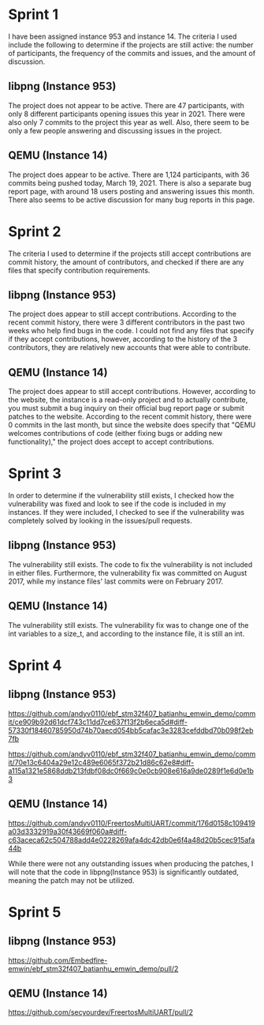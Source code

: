 # Sprint 1

I have been assigned instance 953 and instance 14. The criteria I used include the following to determine if the projects are still active: the number of participants, the frequency of the commits and issues, and the amount of discussion.

## libpng (Instance 953)
The project does not appear to be active. There are 47 participants, with only 8 different participants opening issues this year in 2021. There were also only 7 commits to the project this year as well. Also, there seem to be only a few people answering and discussing issues in the project.

## QEMU (Instance 14)
The project does appear to be active. There are 1,124 participants, with 36 commits being pushed today, March 19, 2021. There is also a separate bug report page, with around 18 users posting and answering issues this month. There also seems to be active discussion for many bug reports in this page.

# Sprint 2

The criteria I used to determine if the projects still accept contributions are commit history, the amount of contributors, and checked if there are any files that specify contribution requirements. 

## libpng (Instance 953)
The project does appear to still accept contributions. According to the recent commit history, there were 3 different contributors in the past two weeks who help find bugs in the code. I could not find any files that specify if they accept contributions, however, according to the history of the 3 contributors, they are relatively new accounts that were able to contribute.

## QEMU (Instance 14)
The project does appear to still accept contributions. However, according to the website, the instance is a read-only project and to actually contribute, you must submit a bug inquiry on their official bug report page or submit patches to the website. According to the recent commit history, there were 0 commits in the last month, but since the website does specify that "QEMU welcomes contributions of code (either fixing bugs or adding new functionality)," the project does accept to accept contributions.

# Sprint 3

In order to determine if the vulnerability still exists, I checked how the vulnerability was fixed and look to see if the code is included in my instances. If they were included, I checked to see if the vulnerability was completely solved by looking in the issues/pull requests.

## libpng (Instance 953)
The vulnerability still exists. The code to fix the vulnerability is not included in either files. Furthermore, the vulnerability fix was committed on August 2017, while my instance files' last commits were on February 2017. 

## QEMU (Instance 14)
The vulnerability still exists. The vulnerability fix was to change one of the int variables to a size_t, and according to the instance file, it is still an int. 

# Sprint 4

## libpng (Instance 953)
https://github.com/andyv0110/ebf_stm32f407_batianhu_emwin_demo/commit/ce909b92d61dcf743c11dd7ce637f13f2b6eca5d#diff-57330f18460785950d74b70aecd054bb5cafac3e3283cefddbd70b098f2eb7fb

https://github.com/andyv0110/ebf_stm32f407_batianhu_emwin_demo/commit/70e13c6404a29e12c489e6065f372b21d86c62e8#diff-a115a1321e5868ddb213fdbf08dc0f669c0e0cb908e616a9de0289f1e6d0e1b3

## QEMU (Instance 14) 
https://github.com/andyv0110/FreertosMultiUART/commit/176d0158c109419a03d3332919a30f43669f060a#diff-c63aceca62c504788add4e0228269afa4dc42db0e6f4a48d20b5cec915afa44b

While there were not any outstanding issues when producing the patches, I will note that the code in libpng(Instance 953) is significantly outdated, meaning the patch may not be utilized. 

# Sprint 5

## libpng (Instance 953)
https://github.com/Embedfire-emwin/ebf_stm32f407_batianhu_emwin_demo/pull/2

## QEMU (Instance 14)
https://github.com/secyourdev/FreertosMultiUART/pull/2
